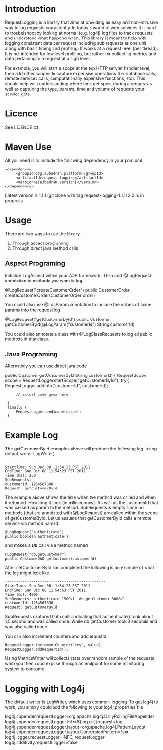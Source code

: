 
 # Introduction

RequestLogging is a library that aims at providing an easy and non-intrusive way to log requests consistently. In today's world of web services it is hard to troubelshoot by looking at normal (e.g. log4j) log files to track requests and understand what happend when.  This library is meant to help with logging consistent data per request including sub requests as one unit along with basic timing and profiling.  It works at a request level (per thread).  It is not intended for low level profiling, but rather for collecting metrics and data pertaining to a request at a high level.  

For example, you will start a scope at the top HTTP servlet handler level, then add other scopes to capture expensive operations (i.e. database calls, remote services calls, computationally expensive functions, etc). This should help with understanding where time get spent during a request as well as capturing the type, params, time and volume of requests your service gets.

# Licence

See LICENCE.txt

# Maven Use

All you need is to include the following dependency in your pom.xml

    <dependency>
         <groupId>org.a3badran.platform</groupId>
         <artifactId>request-logging</artifactId>
         <version>${a3badran.version}</version>
    </dependency>

Latest version is 1.1.1  (git clone with tag request-logging-1.1.1)
2.0 is in progress

 # Usage
There are two ways to use the library.
1.  Through aspect programing
2.  Through direct java method calls


## Aspect Programing

Initialize LogAspect within your AOP framework.  Then add @LogRequest annotation to methods you want to log.

  @LogRequest("createCustomerOrder")
  public CustomerOrder createCustomerOrder(CustomerOrder order)

You could also use @LogParam annotation to include the values of some params into the request log

  @LogRequest("getCustomerById")
  public Customer getCustomerById(@LogParam("customerId") String customerId)

You could also annotate a class with @LogClassRequests to log all public methods in that class.
 
## Java Programing

Alternativly you can use direct java code

  public Customer getCustomerById(string customerId) {
     RequestScope scope = RequestLogger.startScope("getCustomerById");
     try {
         RequestLogger.addInfo("customerId", customerId);

         // actual code goes here

     }
     finally {
         RequestLogger.endScope(scope);
     }


# Example Log

The getCustomerById examples above will produce the following log (using default writer LogWriter)

    ----------------------------------------------
    StartTime: Sun Dec 08 11:54:23 PST 2011
    EndTime: Sun Dec 08 11:54:23 PST 2011
    Time (ms): 250
    SubRequests: 
    customerId: 1234567890
    Request: getCustomerById

The example above shows the time when the method was called and when it returned.  How long it took (in milliseconds).  As well as the customerId that was passed as param to the method.  SubRequests is empty since no methods (that are annotated with @LogRequest) are called within the scope of getCustomerById. Let us assume that getCustomerById calls a remote service via method named 
   
    @LogRequest("authenticate")
    public boolean authenticate() 

and makes a DB call via a method named

    @LogReuest("db.getCustomer")
    public CustomerDAO getCustomer(customerId)

After getCustomerById has completed the following is an example of what the log might look like

    ----------------------------------------------
    StartTime: Sun Dec 08 11:54:23 PST 2011
    EndTime: Sun Dec 08 11:54:63 PST 2011
    Time (ms): 4000
    SubRequests: authenticate 1500/1, db.getCustomer 3000/1
    customerId: 1234567890
    Request: getCustomerById

SubRequests captured both calls indicating that authenticate() took about 1.5 second and was called once.
While db.getCustomer took 3 seconds and was also called once.

You can also increment counters and add requstId

    RequestLogger.incrementCounter("key", value);
    RequestLogger.addRequestId();

Using MetricsWriter will collects stats over random sample of the requests whih you then coud expose through an endpoint for some monitoring system to consume.


 # Logging with Log4j

The default writer is LogWriter, which uses common-logging.  To get log4j to work, you simply 
could add the following to your log4j.properties file

  log4j.appender.requestLogger=org.apache.log4j.DailyRollingFileAppender
  log4j.appender.requestLogger.File=${log.dir}/requests.log
  log4j.appender.requestLogger.layout=org.apache.log4j.PatternLayout
  log4j.appender.requestLogger.layout.ConversionPattern=%m
  log4j.logger.requestLogger=INFO, requestLogger
  log4j.additivity.requestLogger=false 
